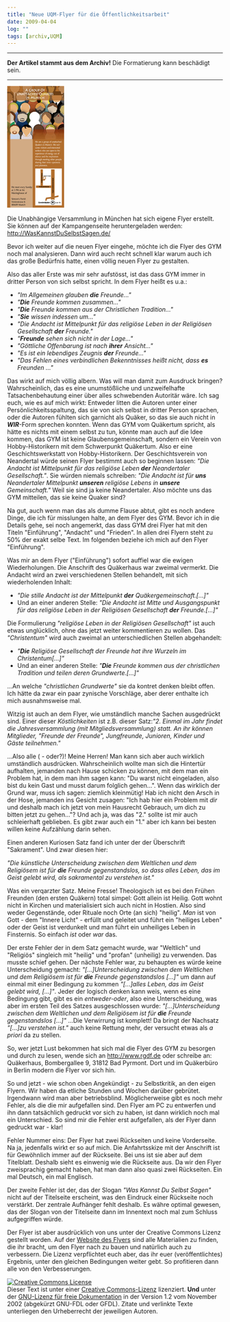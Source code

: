 ```yaml
---
title: "Neue UQM-Flyer für die Öffentlichkeitsarbeit"
date: 2009-04-04
log: ""
tags: [archiv,UQM]
---
```

<hr><b>Der Artikel stammt aus dem Archiv!</b> Die Formatierung kann beschädigt sein.<hr>

![Flyer_Back_Vorschau_0.jpg](Flyer_Back_Vorschau_0.jpg)


Die Unabhängige Versammlung in München hat sich eigene Flyer erstellt. Sie können auf der Kampangenseite heruntergeladen werden: http://WasKannstDuSelbstSagen.de/


Bevor ich weiter auf die neuen Flyer eingehe, möchte ich die Flyer des GYM noch mal analysieren. Dann wird auch recht schnell klar warum auch ich das große Bedürfnis hatte, einen völlig neuen Flyer zu gestalten.

<!--break-->
 
Also das aller Erste was mir sehr aufstösst, ist das dass GYM immer in dritter Person von sich selbst spricht. In dem Flyer heißt es u.a.:


<ul>
<li><i>"Im Allgemeinen glauben <b>die</b> Freunde..."</i> </li>
<li><i>"<b>Die</b> Freunde kommen zusammen..."</i>  </li>
<li><i>"<b>Die</b> Freunde kommen aus der Christlichen Tradition..."</i>  </li>
<li><i>"<b>Sie</b> wissen indessen um..."</i>  </li>
<li><i>"Die Andacht ist Mittelpunkt für das religiöse Leben in der Religiösen Gesellschaft <b>der</b> Freunde."</i>  </li>
<li><i>"<b>Freunde</b> sehen sich nicht in der Lage..."</i>  </li>
<li><i>"Göttliche Offenbarung ist nach <b>ihrer</b> Ansicht..."</i>  </li>
<li><i>"Es ist ein lebendiges Zeugnis <b>der</b> Freunde..."</i>  </li>
<li><i>"Das Fehlen eines verbindlichen Bekenntnisses heißt nicht, dass <b>es</b> Freunden ..."</i>  </li>
</ul>

Das wirkt auf mich völlig albern. Was will man damit zum Ausdruck bringen? Wahrscheinlich, das es eine unumstößliche und unzweifelhafte Tatsachenbehautung einer über alles schwebenden Autoritär wäre. Ich sag euch, wie es auf mich wirkt: Entweder litten die Autoren unter einer Persönlichkeitsspaltung, das sie von sich selbst in dritter Person sprachen, oder die Autoren fühlten sich garnicht als Quäker, so das sie auch nicht in <b><i>WIR</i></b>-Form sprechen konnten. Wenn das GYM vom Quäkertum spricht, als hätte es nichts mit einem selbst zu tun, könnte man auch auf die Idee kommen, das GYM ist keine Glaubensgemeinschaft, sondern ein Verein von Hobby-Historikern mit dem Schwerpunkt Quäkertum. Also er eine Geschichtswerkstatt von Hobby-Historikern. Der Geschichtsverein von Neandertal würde seinen Flyer bestimmt auch so beginnen lassen: <i>"Die Andacht ist Mittelpunkt für das religiöse Leben <b>der</b> Neandertaler Gesellschaft."</i>. Sie würden niemals schreiben: <i>"Die Andacht ist für <b>uns</b> Neandertaler Mittelpunkt <b>unseren</b> religiöse Lebens in <b>unsere</b> Gemeinschaft."</i> Weil sie sind ja keine Neandertaler. Also möchte uns das GYM mitteilen, das sie keine Quaker sind?

Na gut, auch wenn man das als dumme Flause abtut, gibt es noch andere Dinge, die ich für misslungen halte, an dem Flyer des GYM. Bevor ich in die Details gehe, sei noch angemerkt, das dass GYM drei Flyer hat mit den Titeln "Einführung", "Andacht" und "Frieden". In allen drei Flyern steht zu 50% der exakt selbe Text. Im folgenden beziehe ich mich auf den Flyer "Einführung".

Was mir an dem Flyer ("Einführung") sofort auffiel war die ewigen Wiederholungen. Die Anschrift des Quäkerhaus war zweimal vermerkt. Die Andacht wird an zwei verschiedenen Stellen behandelt, mit sich wiederholenden Inhalt:
<ul>
<li><i>"Die stille Andacht ist der Mittelpunkt <b>der</b> Quäkergemeinschaft.[...]"</i></li>
<li>Und an einer anderen Stelle: <i>"Die Andacht ist Mitte und Ausgangspunkt für das religiöse Leben in der Religiösen Gesellschaft <b>der</b> Freunde.[...]"</i></li>
</ul>
Die Formulierung <i>"religiöse Leben in der Religiösen Gesellschaft"</i> ist auch etwas unglücklich, ohne das jetzt weiter kommentieren zu wollen.  Das <i>"Christentum"</i> wird auch zweimal an unterschiedlichen Stellen abgehandelt:
<ul>
<li><i>"<b>Die</b> Religiöse Gesellschaft der Freunde hat ihre Wurzeln im Christentum[...]"</i></li>
<li>Und an einer anderen Stelle: <i>"<b>Die</b> Freunde kommen aus der christlichen Tradition und teilen deren Grundwerte.[...]"</i></li>
</ul>
...An welche <i>"christlichen Grundwerte"</i> sie da kontret denken bleibt offen. Ich hätte da zwar ein paar zynische Vorschläge, aber derer enthalte ich mich ausnahmsweise mal.

Witzig ist auch an dem Flyer, wie umständlich manche Sachen ausgedrückt sind. Einer dieser <i>Köstlichkeiten</i> ist z.B. dieser Satz:<i>"2. Einmal im Jahr findet die Jahresversammlung (mit Mitgliedsversammlung) statt. An ihr können Mitglieder, "Freunde der Freunde", Jungfreunde, Junioren, Kinder und Gäste teilnehmen."</i>

...Also alle ( - oder?)! Meine Herren! Man kann sich aber auch wirklich umständlich ausdrücken. Wahrscheinlich wollte man sich die Hintertür aufhalten, jemanden nach Hause schicken zu können, mit dem man ein Problem hat, in dem man ihm sagen kann: "Du warst nicht eingeladen, also bist du kein Gast und musst darum folglich gehen...". Wenn das wirklich der Grund war, muss ich sagen: ziemlich kleinmütig! Hab ich nicht den Arsch in der Hose, jemanden ins Gesicht zusagen: "Ich hab hier ein Problem mit <i>dir</i> und deshalb mach ich jetzt von mein Hausrecht Gebrauch, um dich zu bitten jetzt zu gehen..."? Und ach ja, was das "2." sollte ist mir auch schleierhaft geblieben. Es gibt zwar auch ein "1." aber ich kann bei besten willen keine Aufzählung darin sehen.

Einen anderen Kuriosen Satz fand ich unter der der Überschrift "Sakrament". Und zwar diesen hier: 

<i>"Die künstliche Unterscheidung zwischen dem Weltlichen und dem Religiösem ist für <b>die</b> Freunde gegenstandslos, so dass alles Leben, das im Geist gelebt wird, als sakramental zu verstehen ist."</i>

Was ein verqarzter Satz. Meine Fresse! Theologisch ist es bei den Frühen Freunden (den ersten Quäkern) total simpel: Gott allein ist Heilig. Gott wohnt nicht in Kirchen und materialisiert sich auch nicht in  Hostien. Also sind weder Gegenstände, oder Rituale noch Orte (an sich) "heilig". <i>Man</i> ist von Gott - dem "Innere Licht" - erfüllt und geleitet und führt ein "heiliges Leben" oder der Geist ist verdunkelt und man führt ein unheiliges Leben in Finsternis. So einfach <i>ist</i> oder <i>war</i> das.

Der erste Fehler der in dem Satz gemacht wurde, war "Weltlich" und "Religiös" singleich mit "heilig" und "profan" (unheilig) zu verwenden. Das musste schief gehen. Der nächste Fehler war, zu behaupten es würde keine Unterscheidung gemacht: <i>"[...]Unterscheidung zwischen dem Weltlichen und dem Religiösem ist für <b>die</b> Freunde gegenstandslos [...]"</i> um dann auf einmal mit einer Bedingung zu kommen <i>"[...]alles Leben, das im Geist gelebt wird, [...]"</i>. Jeder der logisch denken kann weis, wenn es eine Bedingung gibt, gibt es ein <i>entweder-oder</i>, also eine Unterscheidung, was aber im ersten Teil des Satzes ausgeschlossen wurde: <i>"[...]Unterscheidung zwischen dem Weltlichen und dem Religiösem ist für <b>die</b> Freunde gegenstandslos [...]"</i> ...Die Verwirrung ist komplett! Da bringt der Nachsatz <i>"[...]zu verstehen ist."</i> auch keine Rettung mehr, der versucht etwas als <i>a priori</i> da zu stellen. 

So, wer jetzt Lust bekommen hat sich mal die Flyer des GYM zu besorgen und durch zu lesen, wende sich an http://www.rgdf.de oder schreibe an: Quäkerhaus, Bombergallee 9, 31812 Bad Pyrmont. Dort und im Quäkerbüro in Berlin modern die Flyer vor sich hin. 

So und jetzt - wie schon oben Angekündigt - zu Selbstkritik, an den eigen Flyern. Wir haben da etliche Stunden und Wochen darüber gebrütet. Irgendwann wird man aber betriebsblind. Möglicherweise gibt es noch mehr Fehler, als die die mir aufgefallen sind. Den Flyer am PC zu entwerfen und ihn dann tatsächlich gedruckt vor sich zu haben, ist dann wirklich noch mal ein Unterschied. So sind mir die Fehler erst aufgefallen, als der Flyer dann gedruckt war - klar! 

Fehler Nummer eins: Der Flyer hat zwei Rückseiten und keine Vorderseite. Na ja, jedenfalls wirkt er so auf mich. Die Anfahrtsskize mit der Anschrift ist für Gewöhnlich immer auf der Rückseite. Bei uns ist sie aber auf dem Titelblatt. Deshalb sieht es einwenig wie die Rückseite aus. Da wir den Flyer zweisprachig gemacht haben, hat man dann also quasi zwei Rückseiten. Ein mal Deutsch, ein mal Englisch.

Der zweite Fehler ist der, das der Slogan <i>"Was Kannst Du Selbst Sagen"</i> nicht auf der Titelseite erscheint, was den Eindruck einer Rückseite noch verstärkt. Der zentrale Aufhänger fehlt deshalb. Es währe optimal gewesen, das der Slogan von der Titelseite dann im Innentext noch mal zum Schluss aufgegriffen würde.

Der Flyer ist aber ausdrücklich von uns unter der Creative Commons Lizenz gestellt worden. Auf der <a href="http://www.waskannstduselbstsagen.de/kampagnenmaterial.html">Website des Flyers</a> sind alle Materialien zu finden, die ihr bracht, um den Flyer nach zu bauen und natürlich auch zu verbessern. Die Lizenz verpflichtet euch aber, das ihr euer (veröffentlichtes) Ergebnis, unter den gleichen Bedingungen weiter gebt. So profitieren dann alle von den Verbesserungen. 

<a rel="license" href="http://creativecommons.org/licenses/by-sa/3.0/de/"><img alt="Creative Commons License" style="border-width:0" src="http://i.creativecommons.org/l/by-sa/3.0/de/88x31.png" /></a><br />Dieser <span xmlns:dc="http://purl.org/dc/elements/1.1/" href="http://purl.org/dc/dcmitype/Text" rel="dc:type">Text</span> ist unter einer <a rel="license" href="http://creativecommons.org/licenses/by-sa/3.0/de/">Creative Commons-Lizenz</a> lizenziert. <b>Und</b> unter der <a href="http://de.wikipedia.org/wiki/GFDL">GNU-Lizenz für freie Dokumentation</a> in der Version 1.2 vom November 2002 (abgekürzt GNU-FDL oder GFDL). Zitate und verlinkte Texte unterliegen den Urheberrecht der jeweiligen Autoren.
